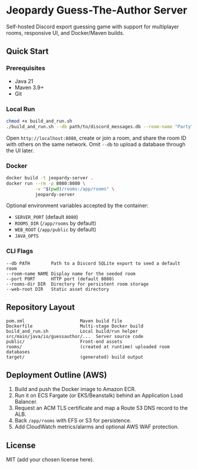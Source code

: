 # Jeopardy Guess-The-Author Server

Self-hosted Discord export guessing game with support for multiplayer rooms, responsive UI, and Docker/Maven builds.

## Quick Start

### Prerequisites
- Java 21
- Maven 3.9+
- Git

### Local Run
```bash
chmod +x build_and_run.sh
./build_and_run.sh --db path/to/discord_messages.db --room-name "Party" --port 8080
```

Open `http://localhost:8080`, create or join a room, and share the room ID with others on the same network. Omit `--db` to upload a database through the UI later.

### Docker
```bash
docker build -t jeopardy-server .
docker run --rm -p 8080:8080 \
           -v "$(pwd)/rooms:/app/rooms" \
           jeopardy-server
```

Optional environment variables accepted by the container:
- `SERVER_PORT` (default `8080`)
- `ROOMS_DIR` (`/app/rooms` by default)
- `WEB_ROOT` (`/app/public` by default)
- `JAVA_OPTS`

### CLI Flags
```
--db PATH        Path to a Discord SQLite export to seed a default room
--room-name NAME Display name for the seeded room
--port PORT      HTTP port (default 8080)
--rooms-dir DIR  Directory for persistent room storage
--web-root DIR   Static asset directory
```

## Repository Layout
```
pom.xml                     Maven build file
Dockerfile                  Multi-stage Docker build
build_and_run.sh            Local build/run helper
src/main/java/io/guessauthor/...  Server source code
public/                     Front-end assets
rooms/                      (created at runtime) uploaded room databases
target/                     (generated) build output
```

## Deployment Outline (AWS)
1. Build and push the Docker image to Amazon ECR.
2. Run it on ECS Fargate (or EKS/Beanstalk) behind an Application Load Balancer.
3. Request an ACM TLS certificate and map a Route 53 DNS record to the ALB.
4. Back `/app/rooms` with EFS or S3 for persistence.
5. Add CloudWatch metrics/alarms and optional AWS WAF protection.

## License
MIT (add your chosen license here).
